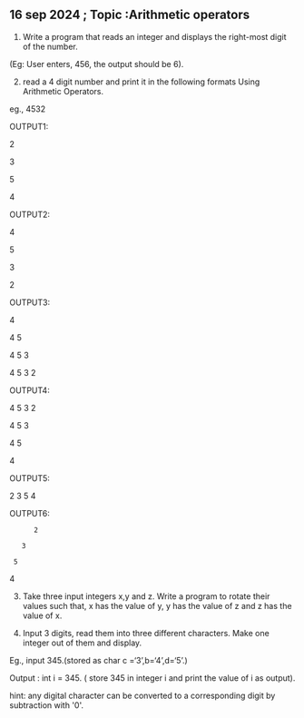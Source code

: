 ## 16 sep 2024 ; Topic :Arithmetic operators



1) Write a program that reads an integer and displays the right-most digit of the number.

(Eg: User enters, 456, the output should be 6).


2) read a 4 digit number and print it in the following formats Using Arithmetic Operators.

eg., 4532

OUTPUT1:

2

3

5

4


OUTPUT2:

4

5

3

2



OUTPUT3: 

4

4 5

4 5 3

4 5 3 2



OUTPUT4:

4 5 3 2

4 5 3

4 5

4


OUTPUT5:


2 3 5 4  



OUTPUT6:


          2

       3

     5

  4


3) Take three input integers x,y and z. Write a program to rotate their values such that, x has the value of y, y has the value of z and z has the value of x.


4) Input 3 digits, read them into three different characters. Make one integer out of them and display.

Eg., input 345.(stored as char c =‘3’,b=‘4’,d=‘5’.)

Output : int i = 345. ( store 345 in integer i and print the value of i as output).

hint: any digital character can be converted to a corresponding digit by subtraction with '0'.

